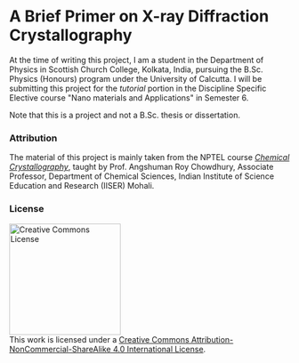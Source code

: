 # A Brief Primer on X-ray Diffraction Crystallography

At the time of writing this project, I am a student in the Department of Physics in Scottish Church College, Kolkata, India, pursuing the B.Sc. Physics (Honours) program under the University of Calcutta.
I will be submitting this project for the *tutorial* portion in the Discipline Specific Elective course "Nano materials and Applications" in Semester 6.

Note that this is a project and not a B.Sc. thesis or dissertation.

### Attribution

The material of this project is mainly taken from the NPTEL course [*Chemical Crystallography*](https://nptel.ac.in/courses/104106093), taught by Prof. Angshuman Roy Chowdhury, Associate Professor, Department of Chemical Sciences, Indian Institute of Science Education and Research (IISER) Mohali.

### License

<a rel="license" href="http://creativecommons.org/licenses/by-nc-sa/4.0/"><img alt="Creative Commons License" width="200" src="https://mirrors.creativecommons.org/presskit/buttons/88x31/png/by-nc-sa.png" /></a><br />This work is licensed under a <a rel="license" href="http://creativecommons.org/licenses/by-nc-sa/4.0/">Creative Commons Attribution-NonCommercial-ShareAlike 4.0 International License</a>.
